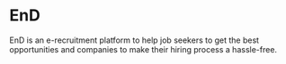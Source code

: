 # EnD
EnD is an e-recruitment platform to help job seekers to get the best opportunities and companies to make their hiring process a hassle-free. 
